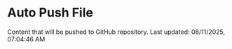 # Auto Push File

Content that will be pushed to GitHub repository.
Last updated: 08/11/2025, 07:04:46 AM